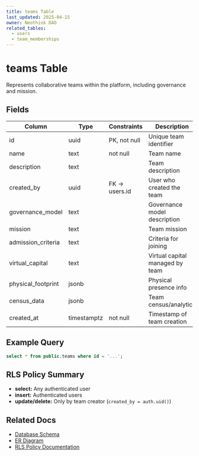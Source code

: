 ```yaml
---
title: teams Table
last_updated: 2025-04-15
owner: Neothink DAO
related_tables:
  - users
  - team_memberships
---
```


# teams Table

Represents collaborative teams within the platform, including governance and mission.

## Fields
| Column            | Type      | Constraints                | Description                       |
|-------------------|-----------|----------------------------|-----------------------------------|
| id                | uuid      | PK, not null               | Unique team identifier            |
| name              | text      | not null                   | Team name                         |
| description       | text      |                            | Team description                  |
| created_by        | uuid      | FK → users.id              | User who created the team         |
| governance_model  | text      |                            | Governance model description      |
| mission           | text      |                            | Team mission                      |
| admission_criteria| text      |                            | Criteria for joining              |
| virtual_capital   | text      |                            | Virtual capital managed by team   |
| physical_footprint| jsonb     |                            | Physical presence info            |
| census_data       | jsonb     |                            | Team census/analytics             |
| created_at        | timestamptz| not null                  | Timestamp of team creation        |

## Example Query
```sql
select * from public.teams where id = '...';
```

## RLS Policy Summary
- **select:** Any authenticated user
- **insert:** Authenticated users
- **update/delete:** Only by team creator (`created_by = auth.uid()`)

## Related Docs
- [Database Schema](../schema_documentation.md)
- [ER Diagram](../database_diagram.md)
- [RLS Policy Documentation](../../security/authorization.md)
